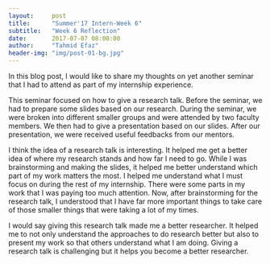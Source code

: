 ```yaml
---
layout:     post
title:      "Summer'17 Intern-Week 6"
subtitle:   "Week 6 Reflection"
date:       2017-07-07 08:00:00
author:     "Tahmid Efaz"
header-img: "img/post-01-bg.jpg"
---
```

<p>In this blog post, I would like to share my thoughts on yet another seminar that I had to attend as part of my internship experience.</p>
<p>
This seminar focused on how to give a research talk. Before the seminar, we had to prepare some slides based on our research. During the seminar, we were broken into different smaller groups and were attended by two faculty members. We then had to give a presentation based on our slides. After our presentation, we were received useful feedbacks from our mentors.
</p>
<p>
I think the idea of a research talk is interesting. It helped me get a better idea of where my research stands and how far I need to go. While I was brainstorming and making the slides, it helped me better understand which part of my work matters the most. I helped me understand what I must focus on during the rest of my internship. There were some parts in my work that I was paying too much attention. Now, after brainstorming for the research talk, I understood that I have far more important things to take care of those smaller things that were taking a lot of my times.
</p>
<p>
I would say giving this research talk made me a better researcher. It helped me to not only understand the approaches to do research better but also to present my work so that others understand what I am doing. Giving a research talk is challenging but it helps you become a better researcher.
</p>
